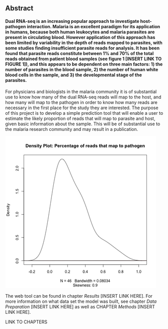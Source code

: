 ## Abstract

#### Dual RNA-seq is an increasing popular approach to investigate host-pathogen interaction. Malaria is an excellent paradigm for its application in humans, because both human leukocytes and malaria parasites are present in circulating blood. However application of this approach has been limited by variability in the depth of reads mapped to parasites, with some studies finding insufficient parasite reads for analysis. It has been found that parasite reads constitute between 1% and 70% of the total reads obtained from patient blood samples (see figure 1 [INSERT LINK TO FIGURE 1]), and this appears to be dependent on three main factors: 1) the number of parasites in the blood sample, 2) the number of human white blood cells in the sample, and 3) the developmental stage of the parasites. 
For physicians and biologists in the malaria community it is of substantial use to know how many of the dual RNA-seq reads will map to the host, and how many will map to the pathogen in order to know how many reads are necessary in the first place for the study they are interested. 
The purpose of this project is to develop a simple prediction tool that will enable a user to estimate the likely proportion of reads that will map to parasite and host, given basic information about the sample. This will be of substantial use to the malaria research community and may result in a publication.

![alt text][density]

[density]: https://github.com/burfel/malaria-prediction/blob/master/shinyapp2/img/pathogen-read-density.png "Density plot visualising the variation of reads that map to the pathogen"

The web tool can be found in chapter _Results_ [INSERT LINK HERE]. 
For more information on what data set the model was built, see chapter _Data Preparation_ [INSERT LINK HERE] as well as CHAPTER _Methods_ [INSERT LINK HERE].

LINK TO CHAPTERS 

<!---
<div>
###A title using myStyle.css {.bigbaseline}
</div>

# Big chapter 1
## chapter A
## chapter B
# Big chapter 2
## chapter A

--->
